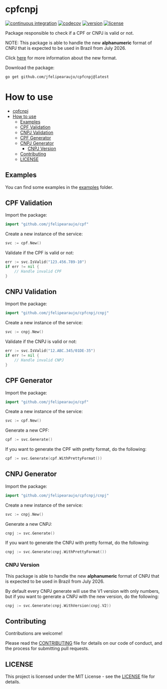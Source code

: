 # cpfcnpj
[![continuous integration](https://github.com/jfelipearaujo/cpfcnpj/actions/workflows/ci.yml/badge.svg)](https://github.com/jfelipearaujo/cpfcnpj/actions/workflows/ci.yml)
[![codecov](https://codecov.io/github/jfelipearaujo/cpfcnpj/graph/badge.svg?token=BR99CZ9VZ8)](https://codecov.io/github/jfelipearaujo/cpfcnpj)
[![version](https://img.shields.io/github/v/release/jfelipearaujo/cpfcnpj.svg)](https://github.com/jfelipearaujo/cpfcnpj/releases/latest)
[![license](https://img.shields.io/badge/license-MIT-blue.svg)](https://github.com/jfelipearaujo/cpfcnpj/blob/main/LICENSE)

Package responsible to check if a CPF or CNPJ is valid or not.

NOTE: This package is able to handle the new **alphanumeric** format of CNPJ that is expected to be used in Brazil from July 2026.

Click [here](https://www.gov.br/receitafederal/pt-br/acesso-a-informacao/acoes-e-programas/programas-e-atividades/cnpj-alfanumerico#:~:text=O%20CNPJ%20Alfanum%C3%A9rico%20ser%C3%A1%20atribu%C3%ADdo,com%20o%20seu%20n%C3%BAmero%20v%C3%A1lido!) for more information about the new format.

Download the package:

```bash
go get github.com/jfelipearaujo/cpfcnpj@latest
```
# How to use

- [cpfcnpj](#cpfcnpj)
- [How to use](#how-to-use)
  - [Examples](#examples)
  - [CPF Validation](#cpf-validation)
  - [CNPJ Validation](#cnpj-validation)
  - [CPF Generator](#cpf-generator)
  - [CNPJ Generator](#cnpj-generator)
    - [CNPJ Version](#cnpj-version)
  - [Contributing](#contributing)
  - [LICENSE](#license)

## Examples

You can find some examples in the [examples](examples) folder.

## CPF Validation

Import the package:

```go
import "github.com/jfelipearaujo/cpf"
```

Create a new instance of the service:

```go
svc := cpf.New()
```

Validate if the CPF is valid or not:

```go
err := svc.IsValid("123.456.789-10")
if err != nil {
    // Handle invalid CPF
}
```

## CNPJ Validation

Import the package:

```go
import "github.com/jfelipearaujo/cpfcnpj/cnpj"
```

Create a new instance of the service:

```go
svc := cnpj.New()
```

Validate if the CNPJ is valid or not:

```go
err := svc.IsValid("12.ABC.345/01DE-35")
if err != nil {
    // Handle invalid CNPJ
}
```

## CPF Generator

Import the package:

```go
import "github.com/jfelipearaujo/cpf"
```

Create a new instance of the service:

```go
svc := cpf.New()
```

Generate a new CPF:

```go
cpf := svc.Generate()
```

If you want to generate the CPF with pretty format, do the following:

```go
cpf := svc.Generate(cpf.WithPrettyFormat())
```

## CNPJ Generator

Import the package:

```go
import "github.com/jfelipearaujo/cpfcnpj/cnpj"
```

Create a new instance of the service:

```go
svc := cnpj.New()
```

Generate a new CNPJ:

```go
cnpj := svc.Generate()
```

If you want to generate the CNPJ with pretty format, do the following:

```go
cnpj := svc.Generate(cnpj.WithPrettyFormat())
```

### CNPJ Version

This package is able to handle the new **alphanumeric** format of CNPJ that is expected to be used in Brazil from July 2026.

By default every CNPJ generate will use the V1 version with only numbers, but if you want to generate a CNPJ with the new version, do the following:

```go
cnpj := svc.Generate(cnpj.WithVersion(cnpj.V2))
```

## Contributing

Contributions are welcome!

Please read the [CONTRIBUTING](CONTRIBUTING.md) file for details on our code of conduct, and the process for submitting pull requests.

## LICENSE

This project is licensed under the MIT License - see the [LICENSE](LICENSE) file for details.
